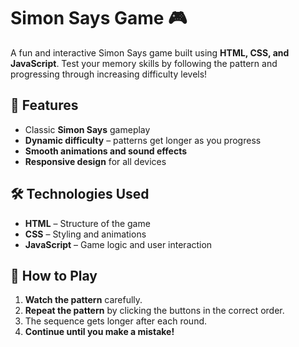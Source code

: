 # Simon Says Game 🎮  

A fun and interactive Simon Says game built using **HTML, CSS, and JavaScript**. Test your memory skills by following the pattern and progressing through increasing difficulty levels!  

## 🚀 Features  
- Classic **Simon Says** gameplay  
- **Dynamic difficulty** – patterns get longer as you progress  
- **Smooth animations and sound effects**  
- **Responsive design** for all devices  

## 🛠️ Technologies Used  
- **HTML** – Structure of the game  
- **CSS** – Styling and animations  
- **JavaScript** – Game logic and user interaction  

## 🎯 How to Play  
1. **Watch the pattern** carefully.  
2. **Repeat the pattern** by clicking the buttons in the correct order.  
3. The sequence gets longer after each round.  
4. **Continue until you make a mistake!**  



